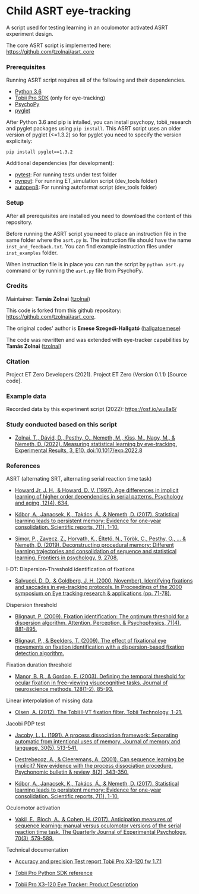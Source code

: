 # Child ASRT eye-tracking

A script used for testing learning in an oculomotor activated ASRT experiment design.

The core ASRT script is implemented here:
https://github.com/tzolnai/asrt_core

### Prerequisites
Running ASRT script requires all of the following and their dependencies.

* [Python 3.6](https://www.python.org/downloads/)
* [Tobii Pro SDK](https://pypi.org/project/tobii-research/) (only for eye-tracking)
* [PsychoPy](https://www.psychopy.org/download.html)
* [pyglet](https://pyglet.readthedocs.io/en/stable/)

After Python 3.6 and pip is intalled, you can install psychopy, tobii_research and pyglet packages using `pip install`.
This ASRT script uses an older version of pyglet (<=1.3.2) so for pyglet you need to specify the version explicitely:
```
pip install pyglet==1.3.2
```

Additional dependencies (for development):
* [pytest](https://docs.pytest.org/en/latest/): For running tests under test folder
* [pynput](https://pypi.org/project/pynput/): For running ET_simulation script (dev_tools folder)
* [autopep8](https://pypi.org/project/autopep8/): For running autoformat script (dev_tools folder)

### Setup

After all prerequisites are installed you need to download the content of this repository.

Before running the ASRT script you need to place an instruction file in the same folder where the `asrt.py` is.
The instruction file should have the name `inst_and_feedback.txt`. You can find example instruction files under `inst_examples` folder.

When instruction file is in place you can run the script by `python asrt.py` command or by running the `asrt.py` file from PsychoPy.

### Credits

Maintainer: **Tamás Zolnai** ([tzolnai](https://github.com/tzolnai))

This code is forked from this github repository: https://github.com/tzolnai/asrt_core.

The original codes' author is **Emese Szegedi-Hallgató** ([hallgatoemese](https://github.com/hallgatoemese))

The code was rewritten and was extended with eye-tracker capabilities by **Tamás Zolnai** ([tzolnai](https://github.com/tzolnai))

### Citation

Project ET Zero Developers (2021). Project ET Zero (Version 0.1.1) [Source code].

### Example data

Recorded data by this experiment script (2022):
https://osf.io/wu8a6/

### Study conducted based on this script 

* [Zolnai, T., Dávid, D., Pesthy, O., Nemeth, M., Kiss, M., Nagy, M., & Nemeth, D. (2022). Measuring statistical learning by eye-tracking. Experimental Results, 3, E10. doi:10.1017/exp.2022.8](https://www.cambridge.org/core/journals/experimental-results/article/measuring-statistical-learning-by-eyetracking/03CE0A705EAB7708AB087554A74A29F1)

### References

ASRT (alternating SRT, alternating serial reaction time task)

* [Howard Jr, J. H., & Howard, D. V. (1997). Age differences in implicit learning of higher order dependencies in serial patterns. Psychology and aging, 12(4), 634.](https://www.researchgate.net/profile/James_Howard11/publication/13812889_Age_differences_in_implicit_learning_of_higher_order_dependencies_in_serial_patterns/links/0deec52423cfe984b4000000.pdf)

* [Kóbor, A., Janacsek, K., Takács, Á., & Nemeth, D. (2017). Statistical learning leads to persistent memory: Evidence for one-year consolidation. Scientific reports, 7(1), 1-10.](https://www.nature.com/articles/s41598-017-00807-3?WT.feed_name=subjects_biological-sciences)

* [Simor, P., Zavecz, Z., Horvath, K., Éltető, N., Török, C., Pesthy, O., ... & Nemeth, D. (2019). Deconstructing procedural memory: Different learning trajectories and consolidation of sequence and statistical learning. Frontiers in psychology, 9, 2708.](https://www.frontiersin.org/articles/10.3389/fpsyg.2018.02708/full)

I-DT: Dispersion-Threshold identification of fixations

* [Salvucci, D. D., & Goldberg, J. H. (2000, November). Identifying fixations and saccades in eye-tracking protocols.
In Proceedings of the 2000 symposium on Eye tracking research & applications (pp. 71-78).](https://www.researchgate.net/publication/220811146_Identifying_fixations_and_saccades_in_eye-tracking_protocols)

Dispersion threshold

* [Blignaut, P. (2009). Fixation identification: The optimum threshold for a dispersion algorithm. Attention, Perception, & Psychophysics, 71(4), 881-895.](https://link.springer.com/article/10.3758/APP.71.4.881)

* [Blignaut, P., & Beelders, T. (2009). The effect of fixational eye movements on fixation identification with a dispersion-based fixation detection algorithm.](https://www.researchgate.net/publication/297523424_The_effect_of_fixational_eye_movements_on_fixation_identification_with_a_dispersion-based_fixation_detection_algorithm)

Fixation duration threshold

* [Manor, B. R., & Gordon, E. (2003). Defining the temporal threshold for ocular fixation in free-viewing visuocognitive tasks. Journal of neuroscience methods, 128(1-2), 85-93.](https://www.sciencedirect.com/science/article/pii/S0165027003001511)

Linear interpolation of missing data

* [Olsen, A. (2012). The Tobii I-VT fixation filter. Tobii Technology, 1-21.](https://stemedhub.org/resources/2173/download/Tobii_WhitePaper_TobiiIVTFixationFilter.pdf)

Jacobi PDP test

* [Jacoby, L. L. (1991). A process dissociation framework: Separating automatic from intentional uses of memory. Journal of memory and language, 30(5), 513-541.](https://www.sciencedirect.com/science/article/abs/pii/0749596X9190025F)

* [Destrebecqz, A., & Cleeremans, A. (2001). Can sequence learning be implicit? New evidence with the process dissociation procedure. Psychonomic bulletin & review, 8(2), 343-350.](https://link.springer.com/article/10.3758/BF03196171)

* [Kóbor, A., Janacsek, K., Takács, Á., & Nemeth, D. (2017). Statistical learning leads to persistent memory: Evidence for one-year consolidation. Scientific reports, 7(1), 1-10.](https://www.nature.com/articles/s41598-017-00807-3?WT.feed_name=subjects_biological-sciences)

Oculomotor activation

* [Vakil, E., Bloch, A., & Cohen, H. (2017). Anticipation measures of sequence learning: manual versus oculomotor versions of the serial reaction time task. The Quarterly Journal of Experimental Psychology, 70(3), 579-589.](https://journals.sagepub.com/doi/pdf/10.1080/17470218.2016.1172095?casa_token=YLxCT1H_B8cAAAAA:6kFyQ1yW1qfe2NZP-mSdfLnAVxLDIal-QaF4siYPOz5wRb-d9zgr5IyrYGS44O47wOImxUf_PEMZ1Q)

Technical documentation

* [Accuracy and precision Test report Tobii Pro X3-120 fw 1.7.1](https://www.tobiipro.com/siteassets/tobii-pro/accuracy-and-precision-tests/tobii-pro-x3-120-accuracy-and-precision-test-report.pdf)

* [Tobii Pro Python SDK reference](http://developer.tobiipro.com/python/python-sdk-reference-guide.html)

* [Tobii Pro X3–120 Eye Tracker: Product Description](https://www.tobiipro.com/siteassets/tobii-pro/product-descriptions/tobii-pro-x3-120-product-description.pdf)

